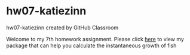 # hw07-katiezinn
hw07-katiezinn created by GitHub Classroom

Welcome to my 7th homework assignment. Please click [here](https://github.com/STAT545-UBC-students/hw07-katiezinn) to view my package that can help you calculate the instantaneous growth of fish
